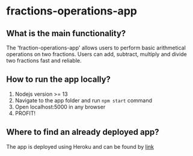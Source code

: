 # fractions-operations-app

## What is the main functionality?

The 'fraction-operations-app' allows users to perform basic arithmetical operations on two fractions. Users can add, subtract, multiply and divide two fractions fast and reliable.

## How to run the app locally?

1. Nodejs version >= 13
2. Navigate to the app folder and run ``` npm start ``` command
3. Open localhost:5000 in any browser
4. PROFIT!
## Where to find an already deployed app?

The app is deployed using Heroku and can be found by [link](https://fractions-operations-app.herokuapp.com/)